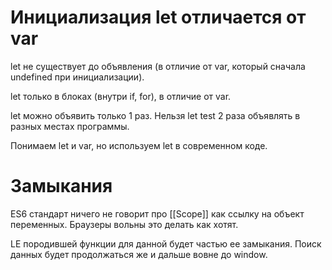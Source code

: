 # Инициализация let отличается от var
let не существует до объявления (в отличие от var, который сначала undefined при инициализации).

let только в блоках (внутри if, for), в отличие от var.

let можно объявить только 1 раз. Нельзя let test 2 раза объявлять в разных местах программы.

Понимаем let и var, но используем let в современном коде.

# Замыкания
ES6 стандарт ничего не говорит про [[Scope]] как ссылку на объект переменных. Браузеры вольны это делать как хотят.

LE породившей функции для данной будет частью ее замыкания. Поиск данных будет продолжаться же и дальше вовне до window.




